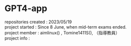 # GPT4-app
repositories created : 2023/05/19 <br>
project started : Since 8 June, when mid-term exams ended. <br>
project member : aimlinux() , Tomine1411S(), （指導教員） <br> 
project info : <br> 
 
 
  
